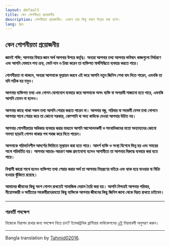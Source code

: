 ```yaml
---
layout: default
title: কেন গোপনীয়তা প্রয়োজনীয়
description: গোপনীয়তা প্রয়োজনীয়। এখানে তার কিছু কারণ উল্লেখ করা হলো।
lang: bn
---
```


## কেন গোপনীয়তা প্রয়োজনীয়

#### জ্ঞানই শক্তি; আপনার বিষয়ে জ্ঞান অর্থ আপনার উপরে কর্তৃত্ব। অন্যরা আপনার তথ্য আপনার ভবিষ্যৎ কাজগুলো নির্ধারণে এবং আপনি যেভাবে পন্য ক্রয়, ভোট দান ও চিন্তা করেন তা ব্যক্তিগত স্বার্থসিদ্ধিতে ব্যবহার করতে পারে।

#### গোপনীয়তা না থাকলে, অন্যরা আপনাকে মূল্যায়ন করবে এই ভয়ে আপনি নতুন জিনিস শেখা বাদ দিতে পারেন, এমনকি তা যদি সঠিক হয় তবুও।

#### আপনার ব্যক্তিগত তথ্য এবং গোপন যোগাযোগ ব্যবহার করে আপনাকে অসৎ ব্যক্তি বা অপরাধী সাজানো হতে পারে, এমনকি আপনি তেমন না হলেও।

#### আপনার কাছে থাকা সকল তথ্য আপনি শেয়ার করতে পারেন না। আপনার বন্ধু, পরিবার বা সহকর্মী যেসব তথ্য গোপনে আপনার সাথে শেয়ার করে তা কোনো সরকার, কোম্পানি বা অন্য কাউকে দেওয়া আপনার উচিত নয়।

#### আপনার গোপনীয়তার অধিকার ব্যবহার করার মাধ্যমে আপনি আন্দোলনকর্মী ও সাংবাদিকদের মতো অন্যান্যদের কোনো সমস্যা ছাড়াই গোপন থাকার পথ সহজ করে দিতে পারেন।

#### আপনাকে পরিবর্তনশীল আদর্শের ভিত্তিতে মূল্যায়ন করা হতে পারে। আদর্শ ব্যক্তি ও সংস্থা বিশেষে ভিন্ন হয় এবং সময়ের সাথে পরিবর্তিত হয়। আপনার আচার-আচরণ আজ গ্রহণযোগ্য হলেও আগামীতে তা আপনার বিরুদ্ধে ব্যবহার করা হতে পারে।

#### বিশ্বাসী কারো সাথে হলেও ব্যক্তিগত তথ্য শেয়ার করার অর্থ তা আপনার নিয়ন্ত্রণের বাইরে এবং হ্যাক হয়ে যাওয়ার বা বিক্রি হওয়ার ঝুঁকিতে রয়েছে।

#### আমাদের জীবনের কিছু অংশ গোপন রাখতেই সামাজিক দেয়াল তৈরি করা হয়। আপনি নিশ্চয়ই আপনার পরিবার, নীয়োগকারী ও অতীতের সহকর্মীরদেরমতো কিছু ব্যক্তিকে আপনার জীবনের কিছু জিনিস জানা থেকে বিরত রাখতে চাইবেন।

---

### পরবর্তী পদক্ষেপ
নিজেকে নিরাপদ রাখার জন্য পদক্ষেপ নিতে চান? ইলেকট্রনিক ফ্রন্টিয়ার ফাউন্ডেশনের [এই](https://ssd.eff.org/) নিয়মাবলী অনুসরণ করুন।

---

Bangla translation by [Tahmid02016](https://tahmid02016.github.io).
